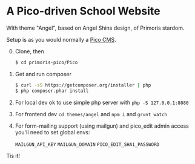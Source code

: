 A Pico-driven School Website
============================

With theme "Angel", based on Angel Shins design, of Primoris stardom.

Setup is as you would normally a [Pico CMS](https://github.com/picocms/Pico).

0. Clone, then
    ```bash
    $ cd primoris-pico/Pico
    ```
0. Get and run composer

    ```bash
    $ curl -sS https://getcomposer.org/installer | php
    $ php composer.phar install
    ```

0. For local dev ok to use simple php server with `php -S 127.0.0.1:8080`

0. For frontend dev `cd themes/angel` and `npm i` and `grunt watch`

0. For form-mailing support (using mailgun) and pico_edit admin access you'll need to set global envs:

    `MAILGUN_API_KEY`
    `MAILGUN_DOMAIN`
    `PICO_EDIT_SHA1_PASSWORD`

Tis it!
